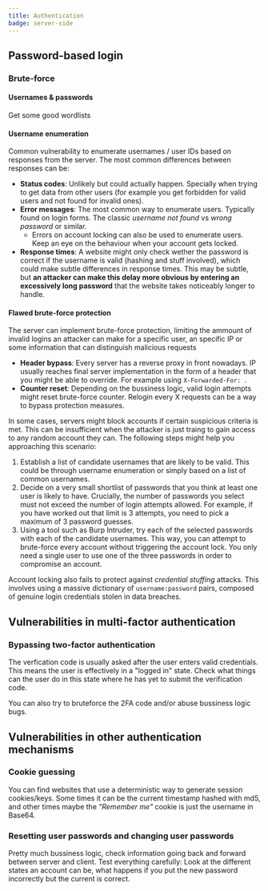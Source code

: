```yaml
---
title: Authentication
badge: server-side
---
```



## Password-based login


### Brute-force


#### Usernames & passwords

Get some good wordlists


#### Username enumeration

Common vulnerability to enumerate usernames / user IDs based on responses from the server.
The most common differences between responses can be:

- **Status codes**: Unlikely but could actually happen. Specially when trying to get data from other users (for example you get forbidden for valid users and not found for invalid ones).
- **Error messages**: The most common way to enumerate users. Typically found on login forms. The classic _username not found_ vs _wrong password_ or similar.
  - Errors on account locking can also be used to enumerate users. Keep an eye on the behaviour when your account gets locked.
- **Response times**: A website might only check wether the password is correct if the username is valid (hashing and stuff involved), which could make subtle differences in response times. This may be subtle, but **an attacker can make this delay more obvious by entering an excessively long password** that the website takes noticeably longer to handle.


#### Flawed brute-force protection

The server can implement brute-force protection, limiting the ammount of invalid logins an attacker can make for a specific user, an specific IP or some information that can distinguish malicious requests


- **Header bypass**: Every server has a reverse proxy in front nowadays. IP usually reaches final server implementation in the form of a header that you might be able to override. For example using `X-Forwarded-For: `.
- **Counter reset**: Depending on the bussiness logic, valid login attempts might reset brute-force counter. Relogin every X requests can be a way to bypass protection measures.

In some cases, servers might block accounts if certain suspicious criteria is met.
This can be insufficient when the attacker is just traing to gain access to any random account they can.
The following steps might help you approaching this scenario:

1. Establish a list of candidate usernames that are likely to be valid. This could be through username enumeration or simply based on a list of common usernames.
2. Decide on a very small shortlist of passwords that you think at least one user is likely to have. Crucially, the number of passwords you select must not exceed the number of login attempts allowed. For example, if you have worked out that limit is 3 attempts, you need to pick a maximum of 3 password guesses.
3. Using a tool such as Burp Intruder, try each of the selected passwords with each of the candidate usernames. This way, you can attempt to brute-force every account without triggering the account lock. You only need a single user to use one of the three passwords in order to compromise an account.

Account locking also fails to protect against _credential stuffing_ attacks. This involves using a massive dictionary of `username:password` pairs, composed of genuine login credentials stolen in data breaches.


## Vulnerabilities in multi-factor authentication

### Bypassing two-factor authentication

The verfication code is usually asked after the user enters valid credentials.
This means the user is effectively in a "logged in" state.
Check what things can the user do in this state where he has yet to submit the verification code.

You can also try to bruteforce the 2FA code and/or abuse bussiness logic bugs.



## Vulnerabilities in other authentication mechanisms


### Cookie guessing

You can find websites that use a deterministic way to generate session cookies/keys.
Some times it can be the current timestamp hashed with md5, and other times maybe the _"Remember me"_ cookie is just the username in Base64.



### Resetting user passwords and changing user passwords

Pretty much bussiness logic, check information going back and forward between server and client.
Test everything carefully: Look at the different states an account can be, what happens if you put the new password incorrectly but the current is correct.

